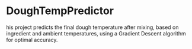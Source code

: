# DoughTempPredictor
his project predicts the final dough temperature after mixing, based on ingredient and ambient temperatures, using a Gradient Descent algorithm for optimal accuracy.
